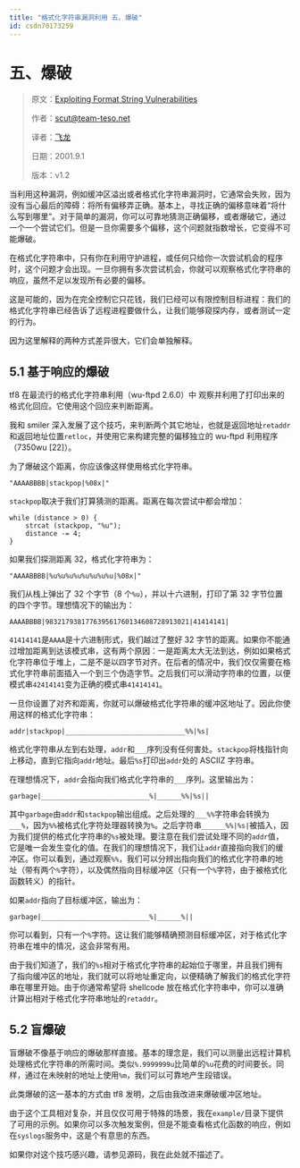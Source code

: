```yaml
---
title: "格式化字符串漏洞利用 五、爆破"
id: csdn70173259
---
```


# 五、爆破

> 原文：[Exploiting Format String Vulnerabilities](https://crypto.stanford.edu/cs155/papers/formatstring-1.2.pdf)
> 
> 作者：scut@team-teso.net
> 
> 译者：[飞龙](https://github.com/wizardforcel)
> 
> 日期：2001.9.1
> 
> 版本：v1.2

当利用这种漏洞，例如缓冲区溢出或者格式化字符串漏洞时，它通常会失败，因为没有当心最后的障碍：将所有偏移弄正确。基本上，寻找正确的偏移意味着“将什么写到哪里”。对于简单的漏洞，你可以可靠地猜测正确偏移，或者爆破它，通过一个一个尝试它们。但是一旦你需要多个偏移，这个问题就指数增长，它变得不可能爆破。

在格式化字符串中，只有你在利用守护进程，或任何只给你一次尝试机会的程序时，这个问题才会出现。一旦你拥有多次尝试机会，你就可以观察格式化字符串的响应，虽然不足以发现所有必要的偏移。

这是可能的，因为在完全控制它只花钱，我们已经可以有限控制目标进程：我们的格式化字符串已经告诉了远程进程要做什么，让我们能够窥探内存，或者测试一定的行为。

因为这里解释的两种方式差异很大，它们会单独解释。

## 5.1 基于响应的爆破

tf8 在最流行的格式化字符串利用（wu-ftpd 2.6.0）中 观察并利用了打印出来的格式化回应。它使用这个回应来判断距离。

我和 smiler 深入发展了这个技巧，来判断两个其它地址，也就是返回地址`retaddr`和返回地址位置`retloc`，并使用它来构建完整的偏移独立的 wu-ftpd 利用程序（7350wu [22]）。

为了爆破这个距离，你应该像这样使用格式化字符串。

```
"AAAABBBB|stackpop|%08x|"
```

`stackpop`取决于我们打算猜测的距离。距离在每次尝试中都会增加：

```
while (distance > 0) {
    strcat (stackpop, "%u"); 
    distance -= 4; 
}
```

如果我们探测距离 32，格式化字符串为：

```
"AAAABBBB|%u%u%u%u%u%u%u%u|%08x|"
```

我们从栈上弹出了 32 个字节（8 个`%u`），并以十六进制，打印了第 32 字节位置的四个字节。理想情况下的输出为：

```
AAAABBBB|983217938177639561760134608728913021|41414141|
```

`41414141`是`AAAA`是十六进制形式，我们越过了整好 32 字节的距离。如果你不能通过增加距离到达该模式串，这有两个原因：一是距离太大无法到达，例如如果格式化字符串位于堆上，二是不是以四字节对齐。在后者的情况中，我们仅仅需要在格式化字符串前面插入一个到三个伪造字节。之后我们可以滑动字符串的位置，以便模式串`42414141`变为正确的模式串`41414141`。

一旦你设置了对齐和距离，你就可以爆破格式化字符串的缓冲区地址了。因此你使用这样的格式化字符串：

```
addr|stackpop|______________________________%%|%s|
```

格式化字符串从左到右处理，`addr`和`___`序列没有任何害处。`stackpop`将栈指针向上移动，直到它指向`addr`地址。最后`%s`打印出`addr`处的 ASCIIZ 字符串。

在理想情况下，`addr`会指向我们格式化字符串的`___`序列。这里输出为：

```
garbage|___________________________%|______%%|%s||
```

其中`garbage`由`addr`和`stackpop`输出组成。之后处理的`___%%`字符串会转换为`___%`，因为`%%`被格式化字符处理器转换为`%`。之后字符串`______%%|%s|`被插入，因为我们提供的格式化字符串的`%s`被处理。要注意在我们尝试处理不同的`addr`值，它是唯一会发生变化的值。在我们的理想情况下，我们让`addr`直接指向我们的缓冲区。你可以看到，通过观察`%%`，我们可以分辨出指向我们的格式化字符串的地址（带有两个`%`字符），以及偶然指向目标缓冲区（只有一个`%`字符，由于被格式化函数转义）的指针。

如果`addr`指向了目标缓冲区，输出为：

```
garbage|___________________________%|______%||
```

你可以看到，只有一个`%`字符。这让我们能够精确预测目标缓冲区，对于格式化字符串在堆中的情况，这会非常有用。

由于我们知道了，我们的`%s`相对于格式化字符串的起始位于哪里，并且我们拥有了指向缓冲区的地址，我们就可以将地址重定向，以便精确了解我们的格式化字符串在哪里开始。由于你通常希望将 shellcode 放在格式化字符串中，你可以准确计算出相对于格式化字符串地址的`retaddr`。

## 5.2 盲爆破

盲爆破不像基于响应的爆破那样直接。基本的理念是，我们可以测量出远程计算机处理格式化字符串的所需时间。类似`%.9999999u`比简单的`%u`花费的时间要长。同样，通过在未映射的地址上使用`%m`，我们可以可靠地产生段错误。

此类爆破的这一基本的方式由 tf8 发明，之后由我改进来爆破缓冲区地址。

由于这个工具相对复杂，并且仅仅可用于特殊的场景，我在`example/`目录下提供了可用的示例。如果你可以多次触发案例，但是不能查看格式化函数的响应，例如在`syslogs`服务中，这是个有意思的东西。

如果你对这个技巧感兴趣，请参见源码，我在此处就不描述了。